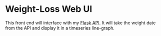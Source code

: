 # Weight-Loss Web UI
This front end will interface with my [Flask API](https://github.com/farrej10/weight-loss-grapher-flask-api).
It will take the weight date from the API and display it in a timeseries line-graph.

